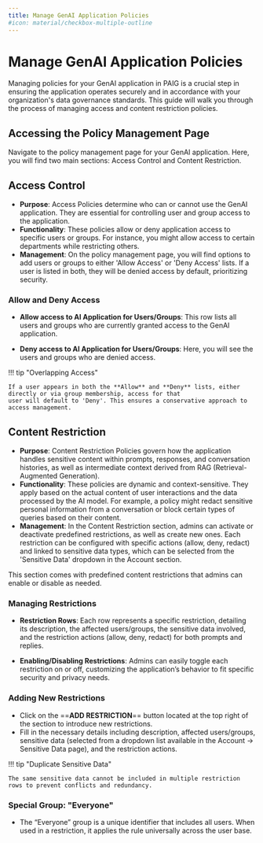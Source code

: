 ```yaml
---
title: Manage GenAI Application Policies
#icon: material/checkbox-multiple-outline
---
```


# Manage GenAI Application Policies

Managing policies for your GenAI application in PAIG is a crucial step in ensuring the application operates securely and
in accordance with your organization's data governance standards. This guide will walk you through the process of
managing access and content restriction policies.

## Accessing the Policy Management Page

Navigate to the policy management page for your GenAI application. Here, you will find two main sections: Access Control
and Content Restriction.

## Access Control

- **Purpose**: Access Policies determine who can or cannot use the GenAI application. They are essential for controlling user and group access to the application.
- **Functionality**: These policies allow or deny application access to specific users or groups. For instance, you might allow access to certain departments while restricting others.
- **Management**: On the policy management page, you will find options to add users or groups to either 'Allow Access' or 'Deny Access' lists. If a user is listed in both, they will be denied access by default, prioritizing security.

### Allow and Deny Access

- **Allow access to AI Application for Users/Groups**: This row lists all users and groups who are currently granted access to the GenAI
  application.

- **Deny access to AI Application for Users/Groups**: Here, you will see the users and groups who are denied access.

!!! tip "Overlapping Access"

    If a user appears in both the **Allow** and **Deny** lists, either directly or via group membership, access for that 
    user will default to 'Deny'. This ensures a conservative approach to access management.

## Content Restriction

- **Purpose**: Content Restriction Policies govern how the application handles sensitive content within prompts, responses, and conversation histories, as well as intermediate context derived from RAG (Retrieval-Augmented Generation).
- **Functionality**: These policies are dynamic and context-sensitive. They apply based on the actual content of user interactions and the data processed by the AI model. For example, a policy might redact sensitive personal information from a conversation or block certain types of queries based on their content.
- **Management**: In the Content Restriction section, admins can activate or deactivate predefined restrictions, as well as create new ones. Each restriction can be configured with specific actions (allow, deny, redact) and linked to sensitive data types, which can be selected from the 'Sensitive Data' dropdown in the Account section.

This section comes with predefined content restrictions that admins can enable or disable as needed.

### Managing Restrictions

- **Restriction Rows**: Each row represents a specific restriction, detailing its description, the affected
  users/groups, the sensitive data involved, and the restriction actions (allow, deny, redact) for both prompts and
  replies.

- **Enabling/Disabling Restrictions**: Admins can easily toggle each restriction on or off, customizing the
  application’s behavior to fit specific security and privacy needs.

### Adding New Restrictions

- Click on the ==**ADD RESTRICTION**== button located at the top right of the section to introduce new restrictions.
- Fill in the necessary details including description, affected users/groups, sensitive data (selected from a dropdown
  list available in the Account -> Sensitive Data page), and the restriction actions.

!!! tip "Duplicate Sensitive Data"

    The same sensitive data cannot be included in multiple restriction rows to prevent conflicts and redundancy.


### Special Group: "Everyone"

- The “Everyone” group is a unique identifier that includes all users. When used in a restriction, it applies the rule
  universally across the user base.
